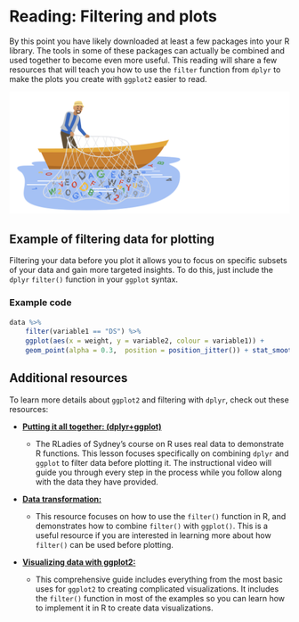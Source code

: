 # Reading: Filtering and plots

By this point you have likely downloaded at least a few packages into your R library. The tools in some of these packages can actually be combined and used together to become even more useful. This reading will share a few resources that will teach you how to use the `filter` function from `dplyr` to make the plots you create with `ggplot2` easier to read.

![Image](./resources/img-6.png)

## Example of filtering data for plotting

Filtering your data before you plot it allows you to focus on specific subsets of your data and gain more targeted insights. To do this, just include the `dplyr` `filter()` function in your `ggplot` syntax.

### Example code

```R
data %>%
    filter(variable1 == "DS") %>%  
    ggplot(aes(x = weight, y = variable2, colour = variable1)) +  
    geom_point(alpha = 0.3,  position = position_jitter()) + stat_smooth(method = "lm")
```

## Additional resources

To learn more details about `ggplot2` and filtering with `dplyr`, check out these resources:

- [**Putting it all together: (dplyr+ggplot)**](https://rladiessydney.org/courses/ryouwithme/03-vizwhiz-1/#1-4-putting-it-all-together-dplyr-ggplot)
  - The RLadies of Sydney’s course on R uses real data to demonstrate R functions. This lesson focuses specifically on combining `dplyr` and `ggplot` to filter data before plotting it. The instructional video will guide you through every step in the process while you follow along with the data they have provided.

- [**Data transformation:**](https://r4ds.had.co.nz/transform.html)
  - This resource focuses on how to use the `filter()` function in R, and demonstrates how to combine `filter()` with `ggplot()`. This is a useful resource if you are interested in learning more about how `filter()` can be used before plotting.

- [**Visualizing data with ggplot2:**](https://datacarpentry.org/dc_zurich/R-ecology/05-visualisation-ggplot2.html)
  - This comprehensive guide includes everything from the most basic uses for `ggplot2` to creating complicated visualizations. It includes the `filter()` function in most of the examples so you can learn how to implement it in R to create data visualizations.
